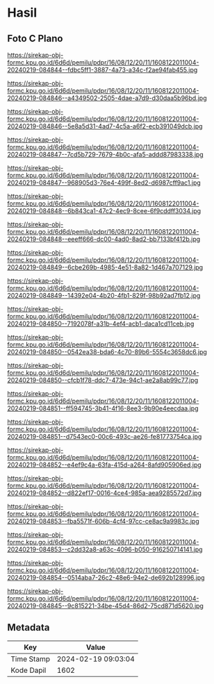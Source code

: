 # Hasil

## Foto C Plano

https://sirekap-obj-formc.kpu.go.id/6d6d/pemilu/pdpr/16/08/12/20/11/1608122011004-20240219-084844--fdbc5ff1-3887-4a73-a34c-f2ae94fab455.jpg

https://sirekap-obj-formc.kpu.go.id/6d6d/pemilu/pdpr/16/08/12/20/11/1608122011004-20240219-084846--a4349502-2505-4dae-a7d9-d30daa5b96bd.jpg

https://sirekap-obj-formc.kpu.go.id/6d6d/pemilu/pdpr/16/08/12/20/11/1608122011004-20240219-084846--5e8a5d31-4ad7-4c5a-a6f2-ecb391049dcb.jpg

https://sirekap-obj-formc.kpu.go.id/6d6d/pemilu/pdpr/16/08/12/20/11/1608122011004-20240219-084847--7cd5b729-7679-4b0c-afa5-addd87983338.jpg

https://sirekap-obj-formc.kpu.go.id/6d6d/pemilu/pdpr/16/08/12/20/11/1608122011004-20240219-084847--968905d3-76e4-499f-8ed2-d6987cff9ac1.jpg

https://sirekap-obj-formc.kpu.go.id/6d6d/pemilu/pdpr/16/08/12/20/11/1608122011004-20240219-084848--6b843ca1-47c2-4ec9-8cee-6f9cddff3034.jpg

https://sirekap-obj-formc.kpu.go.id/6d6d/pemilu/pdpr/16/08/12/20/11/1608122011004-20240219-084848--eeeff666-dc00-4ad0-8ad2-bb7133bf412b.jpg

https://sirekap-obj-formc.kpu.go.id/6d6d/pemilu/pdpr/16/08/12/20/11/1608122011004-20240219-084849--6cbe269b-4985-4e51-8a82-1d467a707129.jpg

https://sirekap-obj-formc.kpu.go.id/6d6d/pemilu/pdpr/16/08/12/20/11/1608122011004-20240219-084849--14392e04-4b20-4fb1-829f-98b92ad7fb12.jpg

https://sirekap-obj-formc.kpu.go.id/6d6d/pemilu/pdpr/16/08/12/20/11/1608122011004-20240219-084850--7192078f-a31b-4ef4-acb1-daca1cd11ceb.jpg

https://sirekap-obj-formc.kpu.go.id/6d6d/pemilu/pdpr/16/08/12/20/11/1608122011004-20240219-084850--0542ea38-bda6-4c70-89b6-5554c3658dc6.jpg

https://sirekap-obj-formc.kpu.go.id/6d6d/pemilu/pdpr/16/08/12/20/11/1608122011004-20240219-084850--cfcb1f78-ddc7-473e-94c1-ae2a8ab99c77.jpg

https://sirekap-obj-formc.kpu.go.id/6d6d/pemilu/pdpr/16/08/12/20/11/1608122011004-20240219-084851--ff594745-3b41-4f16-8ee3-9b90e4eecdaa.jpg

https://sirekap-obj-formc.kpu.go.id/6d6d/pemilu/pdpr/16/08/12/20/11/1608122011004-20240219-084851--d7543ec0-00c6-493c-ae26-fe81773754ca.jpg

https://sirekap-obj-formc.kpu.go.id/6d6d/pemilu/pdpr/16/08/12/20/11/1608122011004-20240219-084852--e4ef9c4a-63fa-415d-a264-8afd905906ed.jpg

https://sirekap-obj-formc.kpu.go.id/6d6d/pemilu/pdpr/16/08/12/20/11/1608122011004-20240219-084852--d822ef17-0016-4ce4-985a-aea9285572d7.jpg

https://sirekap-obj-formc.kpu.go.id/6d6d/pemilu/pdpr/16/08/12/20/11/1608122011004-20240219-084853--fba5571f-606b-4cf4-97cc-ce8ac9a9983c.jpg

https://sirekap-obj-formc.kpu.go.id/6d6d/pemilu/pdpr/16/08/12/20/11/1608122011004-20240219-084853--c2dd32a8-a63c-4096-b050-916250714141.jpg

https://sirekap-obj-formc.kpu.go.id/6d6d/pemilu/pdpr/16/08/12/20/11/1608122011004-20240219-084854--0514aba7-26c2-48e6-94e2-de692b128996.jpg

https://sirekap-obj-formc.kpu.go.id/6d6d/pemilu/pdpr/16/08/12/20/11/1608122011004-20240219-084845--9c815221-34be-45d4-86d2-75cd871d5620.jpg


## Metadata

| Key        | Value               |
| ---------- | ------------------- |
| Time Stamp | 2024-02-19 09:03:04 |
| Kode Dapil | 1602                |



